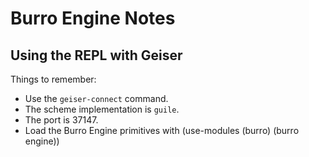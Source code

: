 # Burro Engine Notes

## Using the REPL with Geiser

Things to remember:
- Use the `geiser-connect` command.
- The scheme implementation is `guile`.
- The port is 37147.
- Load the Burro Engine primitives with
    (use-modules (burro)
	             (burro engine))
